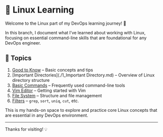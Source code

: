 # 🐧 Linux Learning

Welcome to the Linux part of my DevOps learning journey! 🚀

In this branch, I document what I’ve learned about working with Linux, focusing on essential command-line skills that are foundational for any DevOps engineer.

## 📁 Topics

1. [Good to Know](./0_Good-to-Know.md) – Basic concepts and tips
2. [Important Directories](./1_Important Directory.md) – Overview of Linux directory structure
3. [Basic Commands](./2_Basic-Command.md) – Frequently used command-line tools
4. [Vim Editor](./3_Vim-Editor.md) – Getting started with Vim
5. [File System](./4_File-System.md) – Structure and file management
6. [Filters](./5_Filter.md) – `grep`, `sort`, `uniq`, `cut`, etc.

This is my hands-on space to explore and practice core Linux concepts that are essential in any DevOps environment.

---
Thanks for visiting! 💡  